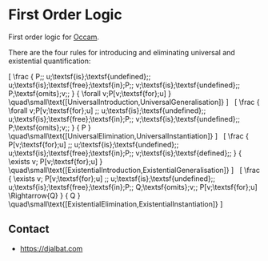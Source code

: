 # First Order Logic

First order logic for [Occam](https://occam.science).

There are the four rules for introducing and eliminating universal and existential quantification:

\[
\frac
{
P\;\;
u\;\textsf{is}\;\textsf{undefined}\;\;
u\;\textsf{is}\;\textsf{free}\;\textsf{in}\;P\;\;
v\;\textsf{is}\;\textsf{undefined}\;\;
P\;\textsf{omits}\;v\;\;
}
{
\forall v\;P[v\;\textsf{for}\;u]
}
\quad\small\text{[UniversalIntroduction,UniversalGeneralisation]}
\]
&nbsp;
\[
\frac
{
\forall v\;P[v\;\textsf{for}\;u]
\;\;
u\;\textsf{is}\;\textsf{undefined}\;\;
u\;\textsf{is}\;\textsf{free}\;\textsf{in}\;P\;\;
v\;\textsf{is}\;\textsf{undefined}\;\;
P\;\textsf{omits}\;v\;\;
}
{
P
}
\quad\small\text{[UniversalElimination,UniversalInstantiation]}
\]
&nbsp;
\[
\frac
{
P[v\;\textsf{for}\;u]
\;\;
u\;\textsf{is}\;\textsf{undefined}\;\;
u\;\textsf{is}\;\textsf{free}\;\textsf{in}\;P\;\;
v\;\textsf{is}\;\textsf{defined}\;\;
}
{
\exists v\; P[v\;\textsf{for}\;u]
}
\quad\small\text{[ExistentialIntroduction,ExistentialGeneralisation]}
\]
&nbsp;
\[
\frac
{
\exists v\; P[v\;\textsf{for}\;u]
\;\;
u\;\textsf{is}\;\textsf{undefined}\;\;
u\;\textsf{is}\;\textsf{free}\;\textsf{in}\;P\;\;
Q\;\textsf{omits}\;v\;\;
P[v\;\textsf{for}\;u] \Rightarrow{Q}
}
{
Q
}
\quad\small\text{[ExistentialElimination,ExistentialInstantiation]}
\]

## Contact

* https://djalbat.com
